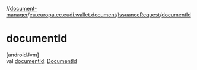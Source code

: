 //[document-manager](../../../index.md)/[eu.europa.ec.eudi.wallet.document](../index.md)/[IssuanceRequest](index.md)/[documentId](document-id.md)

# documentId

[androidJvm]\
val [documentId](document-id.md): [DocumentId](../index.md#659369697%2FClasslikes%2F1351694608)
